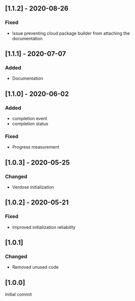 ## [1.1.2] - 2020-08-26
### Fixed
- Issue preventing cloud package builder from attaching the documentation

## [1.1.1] - 2020-07-07
### Added 
- Documentation

## [1.1.0] - 2020-06-02
### Added 
- completion event
- completion status

### Fixed
- Progress measurement

## [1.0.3] - 2020-05-25
### Changed
- Verdose initialization

## [1.0.2] - 2020-05-21
### Fixed
- Improved initialization reliability

## [1.0.1]
### Changed
- Removed unused code

## [1.0.0]
Initial commit
